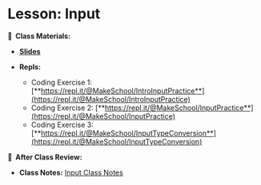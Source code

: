 <!-- .slide: data-background="./Images/header.svg" data-background-repeat="none" data-background-size="40% 40%" data-background-position="center 10%" class="header" -->

# Lesson: Input

<!-- Put a link to the slides so that students can find them -->

**📝 &nbsp;Class Materials:**

<!-- Put a link to the slides -->

- [**Slides**](https://docs.google.com/presentation/d/1_YQyHFoHi6ME_RYqWWimYgUpVoKbN4Pf_FqHT4Q44Eg/edit)

- **Repls:**
  - Coding Exercise 1: [**https://repl.it/@MakeSchool/IntroInputPractice**](https://repl.it/@MakeSchool/IntroInputPractice)
  - Coding Exercise 2: [**https://repl.it/@MakeSchool/InputPractice**](https://repl.it/@MakeSchool/InputPractice)
  - Coding Exercise 3: [**https://repl.it/@MakeSchool/InputTypeConversion**](https://repl.it/@MakeSchool/InputTypeConversion)

**📖 &nbsp;After Class Review:**

- **Class Notes:** [Input Class Notes](https://docs.google.com/document/d/1QMZMTihX4GMPSTWp5G5mtlFJKGxbozQBVtlgbcYF5T8/)

<!-- > -->
